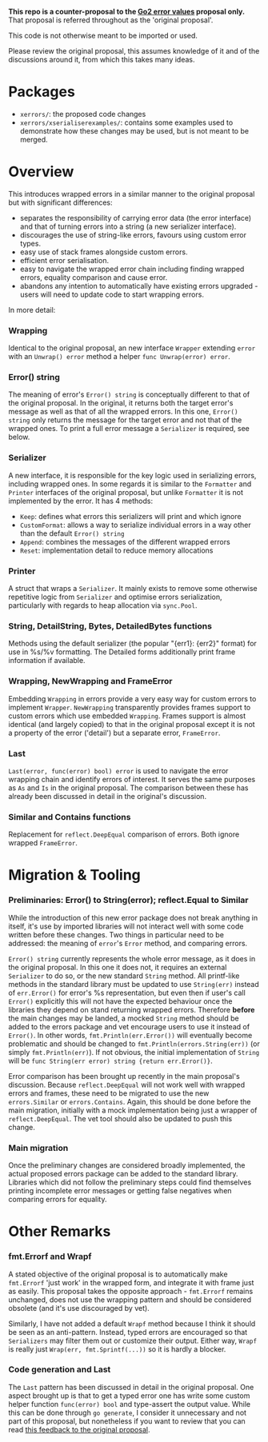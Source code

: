 **This repo is a counter-proposal to the [Go2 error values](https://github.com/golang/go/issues/29934) proposal only.**
That proposal is referred throughout as the 'original proposal'.

This code is not otherwise meant to be imported or used.

Please review the original proposal, this assumes knowledge of it and of the discussions around it, from which this takes many ideas.

# Packages

- `xerrors/`: the proposed code changes
- `xerrors/xserialiserexamples/`: contains some examples used to demonstrate how these changes may be used, but is not meant to be merged.

# Overview

This introduces wrapped errors in a similar manner to the original proposal but with significant differences:
- separates the responsibility of carrying error data (the error interface) and that of turning errors into a string (a new serializer interface).
- discourages the use of string-like errors, favours using custom error types.
- easy use of stack frames alongside custom errors.
- efficient error serialisation.
- easy to navigate the wrapped error chain including finding wrapped errors, equality comparison and cause error.
- abandons any intention to automatically have existing errors upgraded - users will need to update code to start wrapping errors.

In more detail:

### Wrapping

Identical to the original proposal, an new interface `Wrapper` extending `error` with an `Unwrap() error` method a helper `func Unwrap(error) error`.

### Error() string

The meaning of error's `Error() string` is conceptually different to that of the original proposal.
In the original, it returns both the target error's message as well as that of all the wrapped errors.
In this one, `Error() string` only returns the message for the target error and not that of the wrapped ones.
To print a full error message a `Serializer` is required, see below.

### Serializer

A new interface, it is responsible for the key logic used in serializing errors, including wrapped ones.
In some regards it is similar to the `Formatter` and `Printer` interfaces of the original proposal, 
but unlike `Formatter` it is not implemented by the error.
It has 4 methods:
- `Keep`: defines what errors this serializers will print and which ignore
- `CustomFormat`: allows a way to serialize individual errors in a way other than the default `Error() string`
- `Append`: combines the messages of the different wrapped errors
- `Reset`: implementation detail to reduce memory allocations

### Printer

A struct that wraps a `Serializer`.
It mainly exists to remove some otherwise repetitive logic from `Serializer` and optimise errors serialization, particularly with regards to heap allocation via `sync.Pool`.

### String, DetailString, Bytes, DetailedBytes functions

Methods using the default serializer (the popular "{err1}: {err2}" format) for use in %s/%v formatting. 
The Detailed forms additionally print frame information if available.

### Wrapping, NewWrapping and FrameError

Embedding `Wrapping` in errors provide a very easy way for custom errors to implement `Wrapper`. 
`NewWrapping` transparently provides frames support to custom errors which use embedded `Wrapping`.
Frames support is almost identical (and largely copied) to that in the original proposal except it is not a property of the error ('detail') but a separate error, `FrameError`.

### Last

`Last(error, func(error) bool) error` is used to navigate the error wrapping chain and identify errors of interest.
It serves the same purposes as `As` and `Is` in the original proposal.
The comparison between these has already been discussed in detail in the original's discussion.

### Similar and Contains functions

Replacement for `reflect.DeepEqual` comparison of errors.
Both ignore wrapped `FrameError`.


# Migration & Tooling

### Preliminaries: Error() to String(error); reflect.Equal to Similar

While the introduction of this new error package does not break anything in itself, it's use by imported libraries will not interact well with some code written before these changes.
Two things in particular need to be addressed: the meaning of `error`'s `Error` method, and comparing errors.

`Error() string` currently represents the whole error message, as it does in the original proposal.
In this one it does not, it requires an external `Serializer` to do so, or the new standard `String` method.
All printf-like methods in the standard library must be updated to use `String(err)` instead of `err.Error()` for error's %s representation, 
but even then if user's call `Error()` explicitly this will not have the expected behaviour once the libraries they depend on stand returning wrapped errors.
Therefore **before** the main changes may be landed, a mocked `String` method should be added to the errors package and vet encourage users to use it instead of `Error()`.
In other words, `fmt.Println(err.Error())` will eventually become problematic and should be changed to `fmt.Println(errors.String(err))` (or simply `fmt.Println(err)`). 
If not obvious, the initial implementation of `String` will be `func String(err error) string {return err.Error()}`.

Error comparison has been brought up recently in the main proposal's discussion. 
Because `reflect.DeepEqual` will not work well with wrapped errors and frames, these need to be migrated to use the new `errors.Similar` or `errors.Contains`. 
Again, this should be done before the main migration, initially with a mock implementation being just a wrapper of `reflect.DeepEqual`.
The vet tool should also be updated to push this change.

### Main migration

Once the preliminary changes are considered broadly implemented, the actual proposed errors package can be added to the standard library.
Libraries which did not follow the preliminary steps could find themselves printing incomplete error messages or getting false negatives when comparing errors for equality. 

# Other Remarks

### fmt.Errorf and Wrapf

A stated objective of the original proposal is to automatically make `fmt.Errorf` 'just work' in the wrapped form, and integrate it with frame just as easily.
This proposal takes the opposite approach - `fmt.Errorf` remains unchanged, does not use the wrapping pattern and should be considered obsolete (and it's use discouraged by vet).

Similarly, I have not added a default `Wrapf` method because I think it should be seen as an anti-pattern. 
Instead, typed errors are encouraged so that `Serializers` may filter them out or customize their output.
Either way, `Wrapf` is really just `Wrap(err, fmt.Sprintf(...))` so it is hardly a blocker.

### Code generation and Last

The `Last` pattern has been discussed in detail in the original proposal. 
One aspect brought up is that to get a typed error one has write some custom helper function `func(error) bool` and type-assert the output value.
While this can be done through `go generate`, I consider it unnecessary and not part of this proposal, 
but nonetheless if you want to review that you can read [this feedback to the original proposal](https://github.com/JavierZunzunegui/Go2_error_values_feedback).
